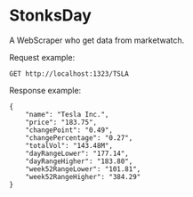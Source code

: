 # StonksDay 
A WebScraper who get data from marketwatch.

Request example:

    GET http://localhost:1323/TSLA

Response example:

    {
        "name": "Tesla Inc.",
        "price": "183.75",
        "changePoint": "0.49",
        "changePercentage": "0.27",
        "totalVol": "143.48M",
        "dayRangeLower": "177.14",
        "dayRangeHigher": "183.80",
        "week52RangeLower": "101.81",
        "week52RangeHigher": "384.29"
    }

